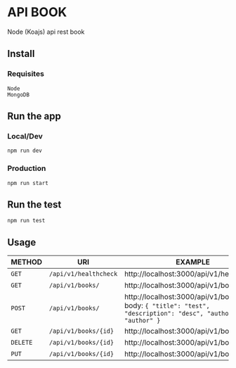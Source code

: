 # API BOOK
Node (Koajs) api rest book

## Install

### Requisites
    Node
    MongoDB

## Run the app

### Local/Dev
`npm run dev`
### Production
`npm run start`

## Run the test
`npm run test`

## Usage

| METHOD  | URI               | EXAMPLE               | 
|---------|-------------------|-----------------------|
| `GET`   | `/api/v1/healthcheck` |  http://localhost:3000/api/v1/healthcheck |
| `GET`   | `/api/v1/books/` |  http://localhost:3000/api/v1/books |
| `POST`   | `/api/v1/books/` |  http://localhost:3000/api/v1/books  -  body: `{ "title": "test", "description": "desc", "author": "author" }` | 
| `GET`   | `/api/v1/books/{id}` |  http://localhost:3000/api/v1/books/{id} |
| `DELETE`   | `/api/v1/books/{id}` |  http://localhost:3000/api/v1/books{id} |
| `PUT`   | `/api/v1/books/{id}` |  http://localhost:3000/api/v1/books{id} |


